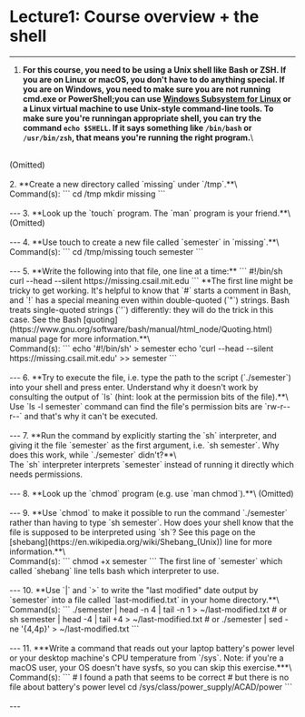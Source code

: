 # Lecture1: Course overview + the shell
---
1. **For this course, you need to be using a Unix shell like Bash or ZSH. If you are on Linux or macOS, you don't have to do anything special. If you are on Windows, you need to make sure you are not running cmd.exe or PowerShell;you can use [Windows Subsystem for Linux](https://docs.microsoft.com/en-us/windows/wsl/) or a Linux virtual machine to use Unix-style command-line tools. To make sure you're runningan appropriate shell, you can try the command `echo $SHELL`. If it says something like `/bin/bash` or `/usr/bin/zsh`, that means you're running the right program.**\
<br/>
  (Omitted)
<br/>
<br/>
2. **Create a new directory called `missing` under `/tmp`.**\
<br/>
  Command(s):
  ```
  cd /tmp
  mkdir missing
  ```
<br/>
<br/>
---
3. **Look up the `touch` program. The `man` program is your friend.**\
<br/>
  (Omitted)
<br/>
<br/>
---
4. **Use touch to create a new file called `semester` in `missing`.**\
<br/>  
  Command(s):
  ```
  cd /tmp/missing
  touch semester
  ```
<br/>
<br/>
---
5. **Write the following into that file, one line at a time:**
```
#!/bin/sh
curl --head --silent https://missing.csail.mit.edu
```
**The first line might be tricky to get working. It's helpful to know that
`#` starts a comment in Bash, and `!` has a special meaning even within
double-quoted (`"`) strings. Bash treats single-quoted strings (`'`)
differently: they will do the trick in this case. See the Bash
[quoting](https://www.gnu.org/software/bash/manual/html_node/Quoting.html)
manual page for more information.**\
<br/>  
  Command(s):
  ```
  echo '#!/bin/sh' > semester
  echo 'curl --head --silent https://missing.csail.mit.edu' >> semester
  ```
<br/>
<br/>
---
6. **Try to execute the file, i.e. type the path to the script (`./semester`) into your shell and press enter. Understand why it doesn't work by consulting the output of `ls` (hint: look at the permission bits of the file).**\
<br/>
  Use `ls -l semester` command can find the file's permission bits are `rw-r--r--` and that's why it can't be executed.
<br/>
<br/>
---
7. **Run the command by explicitly starting the `sh` interpreter, and giving it the file `semester` as the first argument, i.e. `sh semester`. Why does this work, while `./semester` didn't?**\
<br/>
  The `sh` interpreter interprets `semester` instead of running it directly which needs permissions.
<br/>
<br/>
---
8. **Look up the `chmod` program (e.g. use `man chmod`).**\
  (Omitted)
<br/>
<br/>
---
9. **Use `chmod` to make it possible to run the command `./semester` rather than having to type `sh semester`. How does your shell know that the file is supposed to be interpreted using `sh`? See this page on the [shebang](https://en.wikipedia.org/wiki/Shebang_(Unix)) line for more information.**\
<br/>
  Command(s):
  ```
  chmod +x semester
  ```
  The first line of `semester` which called `shebang` line tells bash which interpreter to use.
<br/>
<br/>
---
10. **Use `|` and `>` to write the "last modified" date output by `semester` into a file called `last-modified.txt` in your home directory.**\
<br/>
  Command(s):
  ```
  ./semester | head -n 4 | tail -n 1 > ~/last-modified.txt
  # or
  sh semester | head -4 | tail +4 > ~/last-modified.txt
  # or
  ./semester | sed -ne '{4,4p}' > ~/last-modified.txt
  ```
<br/>
<br/>
---
11. ***Write a command that reads out your laptop battery's power level or your desktop machine's CPU temperature from `/sys`. Note: if you're a macOS user, your OS doesn't have sysfs, so you can skip this exercise.***\
<br/>
  Command(s):
  ```
  # I found a path that seems to be correct
  # but there is no file about battery's power level
  cd /sys/class/power_supply/ACAD/power
  ```
  <br/>
  <br/>
  ---
